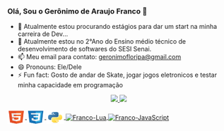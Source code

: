 ### Olá, Sou o Gerônimo de Araujo Franco 👋

- 🔭 Atualmente estou procurando estágios para dar um start na minha carreira de Dev...
- 🌱 Atualmente estou no 2°Ano do Ensino médio técnico de desenvolvimento de softwares do SESI Senai.
- 📫 Meu email para contato: geronimofloripa@gmail.com
- 😄 Pronouns: Ele/Dele
- ⚡ Fun fact: Gosto de andar de Skate, jogar jogos eletronicos e testar minha capacidade em programação

<div align="center">
  <a href="https://github.com/FrancoHTML">
  <img height="180em" src="https://github-readme-stats.vercel.app/api?username=FrancoHTML&show_icons=true&theme=dark&include_all_commits=true&count_private=true"/>
  <img height="180em" src="https://github-readme-stats.vercel.app/api/top-langs/?username=FrancoHTML&layout=compact&langs_count=7&theme=dark"/>
</div>

</div>
<div style="display: inline_block"><br>
<img align="center" alt="Franco-HTML" height="30" width="40" src="https://raw.githubusercontent.com/devicons/devicon/master/icons/html5/html5-original.svg"> 
<img align="center" alt="Franco-CSS" height="30" width="40" src="https://raw.githubusercontent.com/devicons/devicon/master/icons/css3/css3-original.svg">
<img align="center" alt="Franco-Python" height="30" width="40" src="https://raw.githubusercontent.com/devicons/devicon/master/icons/python/python-original.svg">
<img align="center" alt="Franco-Lua" height="30" width="75" src="https://img.shields.io/badge/Lua-2C2D72?style=for-the-badge&logo=lua&logoColor=white"> 
<img align="center" alt="Franco-JavaScript" height="30" width="120" src="https://img.shields.io/badge/JavaScript-323330?style=for-the-badge&logo=javascript&logoColor=F7DF1E">
